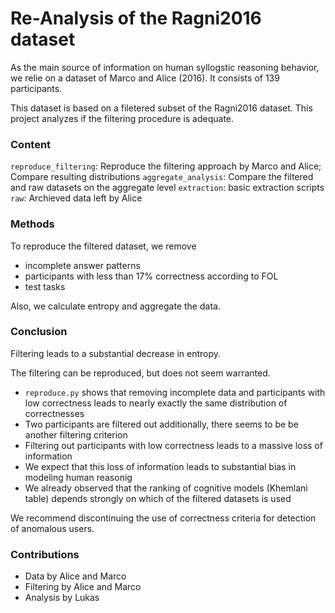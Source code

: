 # Re-Analysis of the Ragni2016 dataset
As the main source of information on human syllogstic reasoning behavior, we relie on a dataset of Marco and Alice (2016). It consists of 139 participants.

This dataset is based on a filetered subset of the Ragni2016 dataset.
This project analyzes if the filtering procedure is adequate.

### Content
`reproduce_filtering`: Reproduce the filtering approach by Marco and Alice; Compare resulting distributions
`aggregate_analysis`: Compare the filtered and raw datasets on the aggregate level
`extraction`: basic extraction scripts
`raw`: Archieved data left by Alice


### Methods
To reproduce the filtered dataset, we remove
* incomplete answer patterns
* participants with less than 17% correctness according to FOL
* test tasks

Also, we calculate entropy and aggregate the data.

### Conclusion
Filtering leads to a substantial decrease in entropy.

The filtering can be reproduced, but does not seem warranted.
* `reproduce.py` shows that removing incomplete data and participants with low correctness leads to nearly exactly the same distribution of correctnesses
* Two participants are filtered out additionally, there seems to be be  another filtering criterion
* Filtering out participants with low correctness leads to a massive loss of information
* We expect that this loss of information leads to substantial bias in modeling human reasonig
* We already observed that the ranking of cognitive models (Khemlani table) depends strongly on which of the filtered datasets is used

We recommend discontinuing the use of correctness criteria for detection of anomalous users.

### Contributions
* Data by Alice and Marco
* Filtering by Alice and Marco
* Analysis by Lukas
